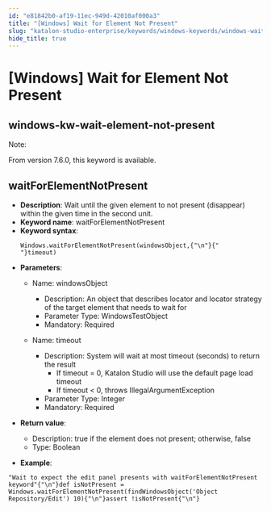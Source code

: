 ```yaml
---
id: "e81842b0-af19-11ec-949d-42010af000a3"
title: "[Windows] Wait for Element Not Present"
slug: "katalon-studio-enterprise/keywords/windows-keywords/windows-wait-for-element-not-present"
hide_title: true
---
```


# <a id="id_0" class="anchor_top_offset"/><a id="ariaid-title1" class="anchor_top_offset"/>[Windows] Wait for Element Not Present

  

## <a id="id_0__id" class="anchor_top_offset"/>windows-kw-wait-element-not-present

              
<div xmlns="http://www.w3.org/1999/xhtml" className="note note note_note"><span className="note__title">Note:</span> 
  <p className="p">From version 7.6.0, this keyword is available.</p>
</div>
      
  

## <a id="id_0__id_1" class="anchor_top_offset"/>waitForElementNotPresent

              
<ul xmlns="http://www.w3.org/1999/xhtml" className="ul">   <li className="li">     <strong className="ph b">Description</strong>: Wait until the given element to     not present (disappear) within the given time in the second     unit.</li>   <li className="li">     <strong className="ph b">Keyword name</strong>: waitForElementNotPresent</li>   <li className="li">     <strong className="ph b">Keyword syntax</strong>:     <pre className="pre codeblock"><code>Windows.waitForElementNotPresent(windowsObject,{"\n"}{"               "}timeout)</code></pre>   </li>   <li className="li">     <p className="p">       <strong className="ph b">Parameters</strong>:</p>     <ul className="ul">       <li className="li">         <p className="p">Name: windowsObject</p>         <ul className="ul">           <li className="li">Description: An object that describes locator and locator             strategy of the target element that needs to wait for</li>           <li className="li">Parameter Type: WindowsTestObject</li>           <li className="li">Mandatory: Required</li>         </ul>       </li>       <li className="li">         <p className="p">Name: timeout</p>         <ul className="ul">           <li className="li">Description: System will wait at most timeout (seconds) to             return the result              <ul className="ul">               <li className="li">If timeout = 0, Katalon Studio will use the default page load                 timeout</li>               <li className="li">If timeout &lt; 0, throws IllegalArgumentException</li>             </ul>           </li>           <li className="li">Parameter Type: Integer</li>           <li className="li">Mandatory: Required</li>         </ul>       </li>     </ul>   </li>   <li className="li">     <p className="p">       <strong className="ph b">Return value</strong>:</p>     <ul className="ul">       <li className="li">Description: true if the element does not present; otherwise,         false</li>       <li className="li">Type: Boolean</li>     </ul>   </li>   <li className="li">     <p className="p">       <strong className="ph b">Example</strong>:</p>   </li> </ul> 
              
<pre xmlns="http://www.w3.org/1999/xhtml" className="pre codeblock"><code>"Wait to expect the edit panel presents with waitForElementNotPresent keyword"{"\n"}def isNotPresent = Windows.waitForElementNotPresent(findWindowsObject('Object Repository/Edit') 10){"\n"}assert !isNotPresent{"\n"}</code></pre> 
            

